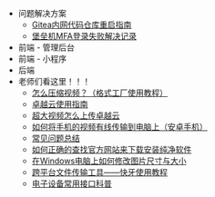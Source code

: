<!-- _sidebar.md -->

* 问题解决方案
  * [Gitea内网代码仓库重启指南](/docs_md/Gitea内网代码仓库重启指南.md) <!--注意这里是相对路径-->
  * [堡垒机MFA登录失败解决记录](/docs_md/jumpserver堡垒机mfa登录失败/umpServer堡垒机MFA登录失败的解决记录.md)
* 前端 - 管理后台
* 前端 - 小程序
* 后端
* 老师们看这里！！！
  * [怎么压缩视频？（格式工厂使用教程）](/docs_md/怎么压缩视频？（格式工厂使用教程）/怎么压缩视频？（格式工厂使用教程）.md)
  * [卓越云使用指南](/docs_md/卓越云使用指南/卓越云使用指南.md)
  * [超大视频怎么上传卓越云](/docs_md/超大视频怎么上传卓越云/超大视频怎么上传卓越云.md)
  * [如何将手机的视频有线传输到电脑上（安卓手机）](/docs_md/如何将手机的视频有线传输到电脑上（安卓手机）/如何将手机的视频有线传输到电脑上（安卓手机）.md)
  * [常见问题总结](/docs_md/常见问题总结/常见问题总结.md)
  * [如何正确的查找官方网站来下载安装纯净软件](/docs_md/如何正确的查找官方网站来下载安装纯净软件/如何正确的查找官方网站来下载安装纯净软件.md)
  * [在Windows电脑上如何修改图片尺寸与大小](/docs_md/在Windows电脑上如何修改图片尺寸与大小/在Windows电脑上如何修改图片尺寸与大小.md)
  * [跨平台文件传输工具——快牙使用教程](/docs_md/跨平台文件传输工具——快牙使用教程/跨平台文件传输工具——快牙使用教程.md)
  * [电子设备常用接口科普](/docs_md/电子设备常用接口科普/电子设备常用接口科普.md)